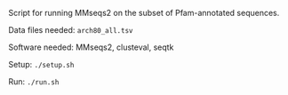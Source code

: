 Script for running MMseqs2 on the subset of Pfam-annotated sequences.

Data files needed: `arch80_all.tsv`

Software needed: MMseqs2, clusteval, seqtk

Setup: `./setup.sh`

Run: `./run.sh`
